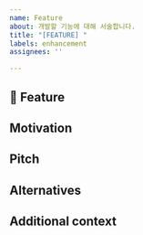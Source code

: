 ```yaml
---
name: Feature
about: 개발할 기능에 대해 서술합니다.
title: "[FEATURE] "
labels: enhancement
assignees: ''

---
```


## 🚀 Feature
<!-- 제안하는 기능에 대해서 간결하고 명확하게 설명해주세요.-->

## Motivation
<!-- 제안하는 기능의 필요성과 동시에 대해서 서술해주세요. 제안하는 기능이 GitHub 관련 이슈와 같이 다른 문제여도 좋습니다. -->

## Pitch
<!-- 현재 기능에서는 이를 어떻게 해결하고 있는지 혹은 어떤 구조로 인하여 해당 기능을 제공하고 있지 못한지 코드레벨 혹은 추상레벨에서 소개해주세요. 코드링크 첨부도 좋습니다.-->

## Alternatives
<!-- 위(Pitch)의 현재 상황에서 제안하는 방식이 어떻게 구현할 수 있는지 대략적으로 코드 레벨에서 서술해주세요.-->

## Additional context
<!-- 추가적인 정보가 있다면 서술해주세요.-->
